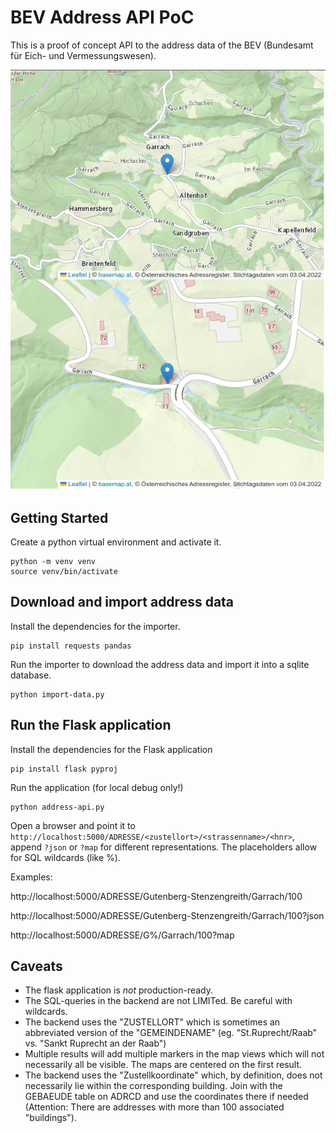 # BEV Address API PoC

This is a proof of concept API to the address data of the BEV (Bundesamt für Eich- und Vermessungswesen).

![Map Screenshot](map-screenshot.png)


## Getting Started

Create a python virtual environment and activate it.

```
python -m venv venv
source venv/bin/activate
```

## Download and import address data

Install the dependencies for the importer.

```
pip install requests pandas 
```

Run the importer to download the address data and import it into a sqlite database.

```
python import-data.py
```

## Run the Flask application

Install the dependencies for the Flask application

```
pip install flask pyproj
```

Run the application (for local debug only!)

```
python address-api.py
```

Open a browser and point it to `http://localhost:5000/ADRESSE/<zustellort>/<strassenname>/<hnr>`, append `?json` or `?map` for different representations.
The placeholders allow for SQL wildcards (like %).

Examples:

http://localhost:5000/ADRESSE/Gutenberg-Stenzengreith/Garrach/100

http://localhost:5000/ADRESSE/Gutenberg-Stenzengreith/Garrach/100?json

http://localhost:5000/ADRESSE/G%/Garrach/100?map


## Caveats

* The flask application is *not* production-ready.
* The SQL-queries in the backend are not LIMITed. Be careful with wildcards.
* The backend uses the "ZUSTELLORT" which is sometimes an abbreviated version of the "GEMEINDENAME" (eg. "St.Ruprecht/Raab" vs. "Sankt Ruprecht an der Raab")
* Multiple results will add multiple markers in the map views which will not necessarily all be visible. The maps are centered on the first result.
* The backend uses the "Zustellkoordinate" which, by definition, does not necessarily lie within the corresponding building. Join with the GEBAEUDE table on ADRCD and use the coordinates there if needed (Attention: There are addresses with more than 100 associated "buildings").

